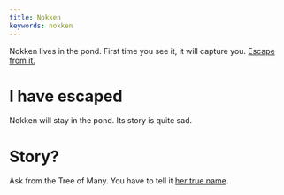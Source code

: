 ```yaml
---
title: Nokken
keywords: nokken
---
```


Nokken lives in the pond. First time you see it, it will capture you. [Escape from it.](005-escape-nokken.md)

# I have escaped
Nokken will stay in the pond. Its story is quite sad.

# Story?
Ask from the Tree of Many. You have to tell it [her true name](040-liberate.md).
